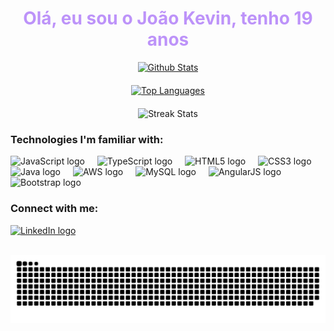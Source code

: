 <div align="center">
  <h1 style="color: #bd93f9;">Olá, eu sou o João Kevin, tenho 19 anos</h1>
</div>

<div style="display: flex; flex-direction: column; align-items: center;">
  <a href="https://github.com/anuraghazra/github-readme-stats">
    <img
      src="https://github-readme-stats.vercel.app/api?username=JoaoKeviin&theme=dracula&hide_border=false&include_all_commits=true"
      alt="Github Stats"
      style="margin-bottom: 20px;"
    />
  </a>
  <a href="https://github.com/anuraghazra/github-readme-stats">
    <img
      src="https://github-readme-stats.vercel.app/api/top-langs/?username=JoaoKeviin&hide=html&layout=compact&theme=dracula&hide_border=false"
      alt="Top Languages"
      style="margin-bottom: 20px;"
    />
  </a>
  <img
    src="https://github-readme-streak-stats.herokuapp.com/?user=JoaoKeviin&theme=dracula&hide_border=false"
    alt="Streak Stats"
  />
</div>

<div align="left">
  <h3>Technologies I'm familiar with:</h3>
  <img src="https://cdn.jsdelivr.net/gh/devicons/devicon/icons/javascript/javascript-original.svg" height="30" alt="JavaScript logo" />
  <img width="12" />
  <img src="https://cdn.jsdelivr.net/gh/devicons/devicon/icons/typescript/typescript-original.svg" height="30" alt="TypeScript logo" />
  <img width="12" />
  <img src="https://cdn.jsdelivr.net/gh/devicons/devicon/icons/html5/html5-original.svg" height="30" alt="HTML5 logo" />
  <img width="12" />
  <img src="https://cdn.jsdelivr.net/gh/devicons/devicon/icons/css3/css3-original.svg" height="30" alt="CSS3 logo" />
  <img width="12" />
  <img src="https://cdn.jsdelivr.net/gh/devicons/devicon/icons/java/java-original.svg" height="30" alt="Java logo" />
  <img width="12" />
  <img src="https://cdn.jsdelivr.net/gh/devicons/devicon/icons/amazonwebservices/amazonwebservices-line-wordmark.svg" height="30" alt="AWS logo" />
  <img width="12" />
  <img src="https://cdn.jsdelivr.net/gh/devicons/devicon/icons/mysql/mysql-original.svg" height="30" alt="MySQL logo" />
  <img width="12" />
  <img src="https://cdn.jsdelivr.net/gh/devicons/devicon/icons/angularjs/angularjs-original.svg" height="30" alt="AngularJS logo" />
  <img width="12" />
  <img src="https://cdn.jsdelivr.net/gh/devicons/devicon/icons/bootstrap/bootstrap-original.svg" height="30" alt="Bootstrap logo" />
</div>

<div align="left">
  <h3>Connect with me:</h3>
  <a href="https://www.linkedin.com/in/joao-kevin-0a469b28a/" target="_blank">
    <img src="https://img.shields.io/static/v1?message=LinkedIn&logo=linkedin&label=&color=0077B5&logoColor=white&labelColor=&style=for-the-badge" height="35" alt="LinkedIn logo" />
  </a>
</div>

<br clear="both">

![Snake animation](https://github.com/Platane/snk/raw/output/github-contribution-grid-snake.svg)



